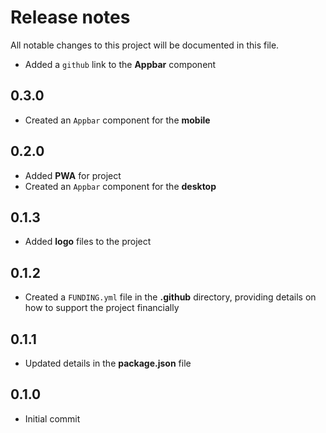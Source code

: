 # Release notes
All notable changes to this project will be documented in this file.

- Added a `github` link to the **Appbar** component

## 0.3.0
- Created an `Appbar` component for the **mobile**

## 0.2.0
- Added **PWA** for project
- Created an `Appbar` component for the **desktop**

## 0.1.3
- Added **logo** files to the project

## 0.1.2
- Created a `FUNDING.yml` file in the **.github** directory, providing details on how to support the project financially

## 0.1.1
- Updated details in the **package.json** file

## 0.1.0
- Initial commit
